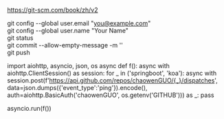 https://git-scm.com/book/zh/v2

git config --global user.email "you@example.com"<br>
git config --global user.name "Your Name"<br>
git status<br>
git commit --allow-empty-message -m ''<br>
git push

import aiohttp, asyncio, json, os
async def f():
    async with aiohttp.ClientSession() as session:
        for _ in ('springboot', 'koa'):
            async with session.post(f'https://api.github.com/repos/chaowenGUO/{_}/dispatches', data=json.dumps({'event_type':'ping'}).encode(), auth=aiohttp.BasicAuth('chaowenGUO', os.getenv('GITHUB'))) as _: pass
       
asyncio.run(f())
